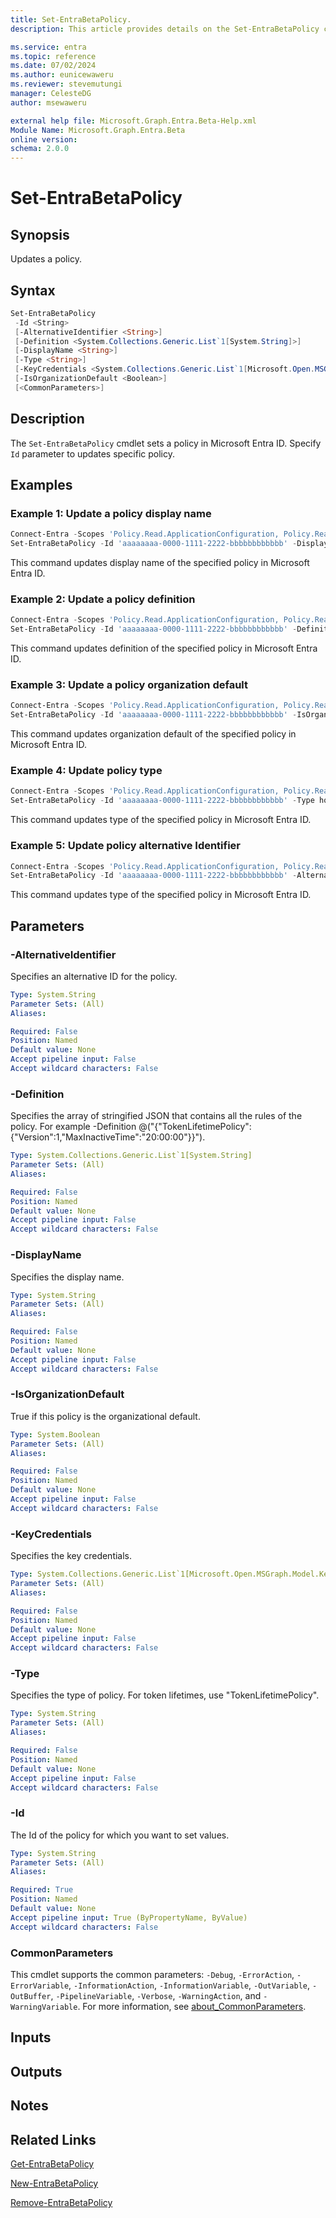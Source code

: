 ```yaml
---
title: Set-EntraBetaPolicy.
description: This article provides details on the Set-EntraBetaPolicy command.

ms.service: entra
ms.topic: reference
ms.date: 07/02/2024
ms.author: eunicewaweru
ms.reviewer: stevemutungi
manager: CelesteDG
author: msewaweru

external help file: Microsoft.Graph.Entra.Beta-Help.xml
Module Name: Microsoft.Graph.Entra.Beta
online version:
schema: 2.0.0
---
```


# Set-EntraBetaPolicy

## Synopsis

Updates a policy.

## Syntax

```powershell
Set-EntraBetaPolicy 
 -Id <String>
 [-AlternativeIdentifier <String>] 
 [-Definition <System.Collections.Generic.List`1[System.String]>] 
 [-DisplayName <String>] 
 [-Type <String>]
 [-KeyCredentials <System.Collections.Generic.List`1[Microsoft.Open.MSGraph.Model.KeyCredential]>]
 [-IsOrganizationDefault <Boolean>] 
 [<CommonParameters>]
```

## Description

The `Set-EntraBetaPolicy` cmdlet sets a policy in Microsoft Entra ID. Specify `Id` parameter to updates specific policy.

## Examples

### Example 1: Update a policy display name

```powershell
Connect-Entra -Scopes 'Policy.Read.ApplicationConfiguration, Policy.ReadWrite.ApplicationConfiguration'
Set-EntraBetaPolicy -Id 'aaaaaaaa-0000-1111-2222-bbbbbbbbbbbb' -DisplayName 'NewUpdated'  
```

This command updates display name of the specified policy in Microsoft Entra ID.

### Example 2: Update a policy definition

```powershell
Connect-Entra -Scopes 'Policy.Read.ApplicationConfiguration, Policy.ReadWrite.ApplicationConfiguration'
Set-EntraBetaPolicy -Id 'aaaaaaaa-0000-1111-2222-bbbbbbbbbbbb' -Definition @('{"activityBasedTimeoutPolicies":{"AlternateLoginIDLookup":true, "IncludedUserIds":["UserID"]}}')
```

This command updates definition of the specified policy in Microsoft Entra ID.

### Example 3: Update a policy organization default

```powershell
Connect-Entra -Scopes 'Policy.Read.ApplicationConfiguration, Policy.ReadWrite.ApplicationConfiguration'
Set-EntraBetaPolicy -Id 'aaaaaaaa-0000-1111-2222-bbbbbbbbbbbb' -IsOrganizationDefault $false
```

This command updates organization default of the specified policy in Microsoft Entra ID.

### Example 4: Update policy type

```powershell
Connect-Entra -Scopes 'Policy.Read.ApplicationConfiguration, Policy.ReadWrite.ApplicationConfiguration'
Set-EntraBetaPolicy -Id 'aaaaaaaa-0000-1111-2222-bbbbbbbbbbbb' -Type homeRealmDiscoveryPolicies
```

This command updates type of the specified policy in Microsoft Entra ID.

### Example 5: Update policy alternative Identifier

```powershell
Connect-Entra -Scopes 'Policy.Read.ApplicationConfiguration, Policy.ReadWrite.ApplicationConfiguration'
Set-EntraBetaPolicy -Id 'aaaaaaaa-0000-1111-2222-bbbbbbbbbbbb' -AlternativeIdentifier 'bbbbbbbb-1111-2222-3333-cccccccccccc'
```

This command updates type of the specified policy in Microsoft Entra ID.

## Parameters

### -AlternativeIdentifier

Specifies an alternative ID for the policy.

```yaml
Type: System.String
Parameter Sets: (All)
Aliases:

Required: False
Position: Named
Default value: None
Accept pipeline input: False
Accept wildcard characters: False
```

### -Definition

Specifies the array of stringified JSON that contains all the rules of the policy.
For example -Definition @("{"TokenLifetimePolicy":{"Version":1,"MaxInactiveTime":"20:00:00"}}").

```yaml
Type: System.Collections.Generic.List`1[System.String]
Parameter Sets: (All)
Aliases:

Required: False
Position: Named
Default value: None
Accept pipeline input: False
Accept wildcard characters: False
```

### -DisplayName

Specifies the display name.

```yaml
Type: System.String
Parameter Sets: (All)
Aliases:

Required: False
Position: Named
Default value: None
Accept pipeline input: False
Accept wildcard characters: False
```

### -IsOrganizationDefault

True if this policy is the organizational default.

```yaml
Type: System.Boolean
Parameter Sets: (All)
Aliases:

Required: False
Position: Named
Default value: None
Accept pipeline input: False
Accept wildcard characters: False
```

### -KeyCredentials

Specifies the key credentials.

```yaml
Type: System.Collections.Generic.List`1[Microsoft.Open.MSGraph.Model.KeyCredential]
Parameter Sets: (All)
Aliases:

Required: False
Position: Named
Default value: None
Accept pipeline input: False
Accept wildcard characters: False
```

### -Type

Specifies the type of policy.
For token lifetimes, use "TokenLifetimePolicy".

```yaml
Type: System.String
Parameter Sets: (All)
Aliases:

Required: False
Position: Named
Default value: None
Accept pipeline input: False
Accept wildcard characters: False
```

### -Id

The Id of the policy for which you want to set values.

```yaml
Type: System.String
Parameter Sets: (All)
Aliases:

Required: True
Position: Named
Default value: None
Accept pipeline input: True (ByPropertyName, ByValue)
Accept wildcard characters: False
```

### CommonParameters

This cmdlet supports the common parameters: `-Debug`, `-ErrorAction`, `-ErrorVariable`, `-InformationAction`, `-InformationVariable`, `-OutVariable`, `-OutBuffer`, `-PipelineVariable`, `-Verbose`, `-WarningAction`, and `-WarningVariable`. For more information, see [about_CommonParameters](https://go.microsoft.com/fwlink/?LinkID=113216).

## Inputs

## Outputs

## Notes

## Related Links

[Get-EntraBetaPolicy](Get-EntraBetaPolicy.md)

[New-EntraBetaPolicy](New-EntraBetaPolicy.md)

[Remove-EntraBetaPolicy](Remove-EntraBetaPolicy.md)
